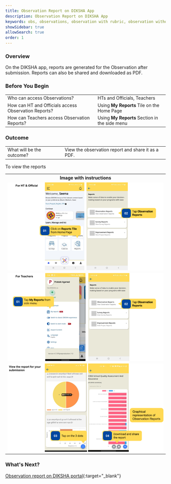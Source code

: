 ```yaml
---
title: Observation Report on DIKSHA App 
description: Observation Report on DIKSHA App 
keywords: obs, observations, observation with rubric, observation without rubric, observation led improvement, observation reports
showSidebar: true
allowSearch: true
order: 1
---
```


### Overview

On the DIKSHA app, reports are generated for the Observation after submission. Reports can also be shared and downloaded as PDF.


### Before You Begin

<table>
  <tr><td>Who can access Observations?</td>
   <td>HTs and Officials, Teachers</td>
  </tr>
  <tr><td>How can HT and Officials access Observation Reports?</td>
  <td> Using <b>My Reports</b> Tile on the Home Page</td>
  </tr>
    <tr><td>How can Teachers access Observation Reports?</td>
  <td> Using <b>My Reports</b> Section in the side menu</td>
  </tr>
</table>


### Outcome

<table>
 <tr><td>What will be the outcome?</td>
  <td>View the observation report and share it as a PDF.</td>
  </tr>
</table>
  

To view the reports 

<table>
<tr>
  <th>Image with instructions</th>
</tr>
  <tr>
    <td><img src="../images/consumption/observation-report-on-diksha-app-1.png"></td>
    </tr>
    <tr>
    <td><img src="../images/consumption/observation-report-on-diksha-app-2.png"></td>
    </tr>
    <tr>
    <td><img src="../images/consumption/observation-report-on-diksha-app-3.png"></td>
    </tr>
</table>


### What's Next?

[Observation report on DIKSHA portal](./observation-report-on-diksha-portal.html){:target="_blank"}
